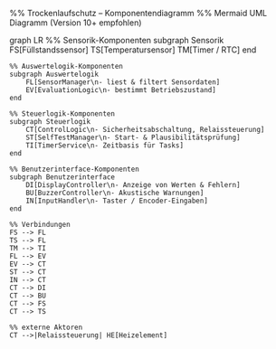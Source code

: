 %% Trockenlaufschutz – Komponentendiagramm
%% Mermaid UML Diagramm (Version 10+ empfohlen)

graph LR
    %% Sensorik-Komponenten
    subgraph Sensorik
        FS[Füllstandssensor]
        TS[Temperatursensor]
        TM[Timer / RTC]
    end

    %% Auswertelogik-Komponenten
    subgraph Auswertelogik
        FL[SensorManager\n- liest & filtert Sensordaten]
        EV[EvaluationLogic\n- bestimmt Betriebszustand]
    end

    %% Steuerlogik-Komponenten
    subgraph Steuerlogik
        CT[ControlLogic\n- Sicherheitsabschaltung, Relaissteuerung]
        ST[SelfTestManager\n- Start- & Plausibilitätsprüfung]
        TI[TimerService\n- Zeitbasis für Tasks]
    end

    %% Benutzerinterface-Komponenten
    subgraph Benutzerinterface
        DI[DisplayController\n- Anzeige von Werten & Fehlern]
        BU[BuzzerController\n- Akustische Warnungen]
        IN[InputHandler\n- Taster / Encoder-Eingaben]
    end

    %% Verbindungen
    FS --> FL
    TS --> FL
    TM --> TI
    FL --> EV
    EV --> CT
    ST --> CT
    IN --> CT
    CT --> DI
    CT --> BU
    CT --> FS
    CT --> TS

    %% externe Aktoren
    CT -->|Relaissteuerung| HE[Heizelement]
